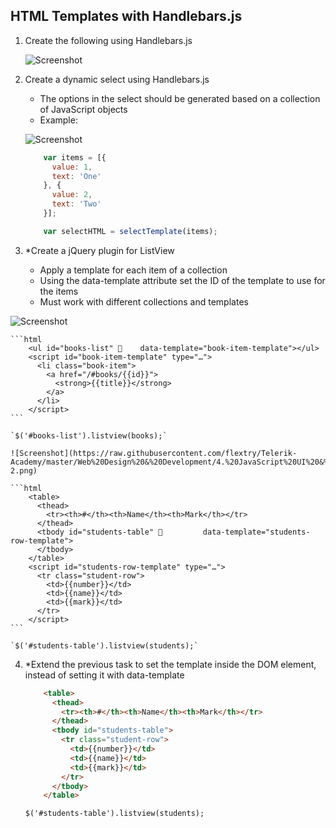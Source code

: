 ## HTML Templates with Handlebars.js

1. Create the following using Handlebars.js

    ![Screenshot](https://raw.githubusercontent.com/flextry/Telerik-Academy/master/Web%20Design%20&%20Development/4.%20JavaScript%20UI%20&%20DOM/11.%20HTML%20Templates%20with%20Handlebars.js/01.%20Simple%20table/index.png)

2. Create a dynamic select using Handlebars.js
    * The options in the select should be generated based on a collection of JavaScript objects
    * Example:

    ![Screenshot](https://raw.githubusercontent.com/flextry/Telerik-Academy/master/Web%20Design%20&%20Development/4.%20JavaScript%20UI%20&%20DOM/11.%20HTML%20Templates%20with%20Handlebars.js/02.%20Select%20menu/index.png)

    ```js
        var items = [{
          value: 1,
          text: 'One'
        }, {
          value: 2,
          text: 'Two'
        }];
    
        var selectHTML = selectTemplate(items);
    ```

3. *Create a jQuery plugin for ListView
    * Apply a template for each item of a collection
    * Using the data-template attribute set the ID of the template to use for the items
    * Must work with different collections and templates

![Screenshot](https://raw.githubusercontent.com/flextry/Telerik-Academy/master/Web%20Design%20&%20Development/4.%20JavaScript%20UI%20&%20DOM/11.%20HTML%20Templates%20with%20Handlebars.js/03.%20ListView/example-1.png)

    ```html
        <ul id="books-list"     data-template="book-item-template"></ul>
        <script id="book-item-template" type="…">
          <li class="book-item">
            <a href="/#books/{{id}}">
              <strong>{{title}}</strong>
            </a>
          </li> 
        </script>
    ```
    
    `$('#books-list').listview(books);`

    ![Screenshot](https://raw.githubusercontent.com/flextry/Telerik-Academy/master/Web%20Design%20&%20Development/4.%20JavaScript%20UI%20&%20DOM/11.%20HTML%20Templates%20with%20Handlebars.js/03.%20ListView/example-2.png)
    
    ```html
        <table>
          <thead>
            <tr><th>#</th><th>Name</th><th>Mark</th></tr>
          </thead>
          <tbody id="students-table"          data-template="students-row-template">   
          </tbody>
        </table>
        <script id="students-row-template" type="…">
          <tr class="student-row">
            <td>{{number}}</td>
            <td>{{name}}</td>
            <td>{{mark}}</td>
          </tr>     
        </script>
    ```
    
    `$('#students-table').listview(students);`

4. *Extend the previous task to set the template inside the DOM element, instead of setting it with data-template

    ```html
        <table>
          <thead>
            <tr><th>#</th><th>Name</th><th>Mark</th></tr>
          </thead>
          <tbody id="students-table">
            <tr class="student-row">
              <td>{{number}}</td>
              <td>{{name}}</td>
              <td>{{mark}}</td>
            </tr>       
          </tbody>
        </table>
    ```
    
    `$('#students-table').listview(students);`
